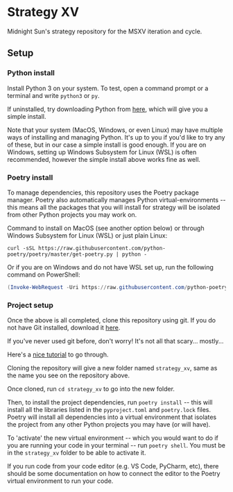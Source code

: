 # Strategy XV

Midnight Sun's strategy repository for the MSXV iteration and cycle.

## Setup

### Python install
Install Python 3 on your system. To test, open a command prompt or a terminal and write `python3` or `py`.

If uninstalled, try downloading Python from [here](https://www.python.org/downloads/), which will give you a simple install.

Note that your system (MacOS, Windows, or even Linux) may have multiple ways of installing and managing Python. It's up to you if you'd like to try any of these, but in our case a simple install is good enough. If you are on Windows, setting up Windows Subsystem for Linux (WSL) is often recommended, however the simple install above works fine as well.

### Poetry install
To manage dependencies, this repository uses the Poetry package manager. Poetry also automatically manages Python virtual-environments -- this means all the packages that you will install for strategy will be isolated from other Python projects you may work on.

Command to install on MacOS (see another option below) or through Windows Subsystem for Linux (WSL) or just plain Linux:
```shell
curl -sSL https://raw.githubusercontent.com/python-poetry/poetry/master/get-poetry.py | python -
```

Or if you are on Windows and do not have WSL set up, run the following command on PowerShell:
```PowerShell
(Invoke-WebRequest -Uri https://raw.githubusercontent.com/python-poetry/poetry/master/get-poetry.py -UseBasicParsing).Content | python -
```

### Project setup
Once the above is all completed, clone this repository using git. If you do not have Git installed, download it [here](https://git-scm.com/).

If you've never used git before, don't worry! It's not all that scary... mostly...

Here's a [nice tutorial](https://githowto.com/) to go through. 

Cloning the repository will give a new folder named `strategy_xv`, same as the name you see on the repository above.

Once cloned, run `cd strategy_xv` to go into the new folder. 

Then, to install the project dependencies, run `poetry install` -- this will install all the libraries listed in the `pyproject.toml` and `poetry.lock` files. Poetry will install all dependencies into a virtual environment that isolates the project from any other Python projects you may have (or will have).

To 'activate' the new virtual environment -- which you would want to do if you are running your code in your terminal -- run `poetry shell`. You must be in the `strategy_xv` folder to be able to activate it.

If you run code from your code editor (e.g. VS Code, PyCharm, etc), there should be some documentation on how to connect the editor to the Poetry virtual environment to run your code.
